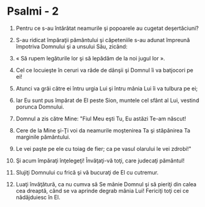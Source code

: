 # Psalmi - 2

1. Pentru ce s-au întărâtat neamurile şi popoarele au cugetat deşertăciuni? 

2. S-au ridicat împăraţii pământului şi căpeteniile s-au adunat împreună împotriva Domnului şi a unsului Său, zicând: 

3. &laquo; Să rupem legăturile lor şi să lepădăm de la noi jugul lor &raquo;.

4. Cel ce locuieşte în ceruri va râde de dânşii şi Domnul îi va batjocori pe ei! 

5. Atunci va grăi către ei întru urgia Lui şi întru mânia Lui îi va tulbura pe ei; 

6. Iar Eu sunt pus împărat de El peste Sion, muntele cel sfânt al Lui, vestind porunca Domnului. 

7. Domnul a zis către Mine: "Fiul Meu eşti Tu, Eu astăzi Te-am născut! 

8. Cere de la Mine şi-Ţi voi da neamurile moştenirea Ta şi stăpânirea Ta marginile pământului. 

9. Le vei paşte pe ele cu toiag de fier; ca pe vasul olarului le vei zdrobi!" 

10. Şi acum împăraţi înţelegeţi! Învăţaţi-vă toţi, care judecaţi pământul! 

11. Slujiţi Domnului cu frică şi vă bucuraţi de El cu cutremur. 

12. Luaţi învăţătură, ca nu cumva să Se mânie Domnul şi să pieriţi din calea cea dreaptă, când se va aprinde degrab mânia Lui! Fericiţi toţi cei ce nădăjduiesc în El. 


